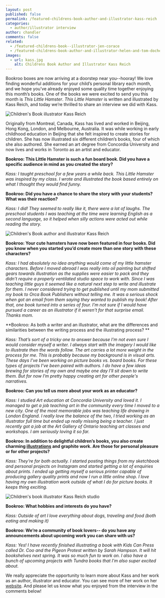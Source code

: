 ```yaml
---
layout: post
published: false
permalink: /featured-childrens-book-author-and-illustrator-kass-reich
categories:
  - author/illustrator interview
author: chandler
comments: false
related:
  - /featured-childrens-book--illustrator-jen-corace
  - /featured-childrens-book-author-and-illustrator-helen-and-tom-docherty
images:
  - url: kass.jpg
    alt: Childrens Book Author and Illustrator Kass Reich
---
```

Bookroo boxes are now arriving at a doorstep near you--hooray! We love finding wonderful additions for your child’s personal library each month, and we hope you’ve already enjoyed some quality time together enjoying this month’s books. One of the books we were excited to send you this month is _This Little Hamster_. _This Little Hamster_ is written and illustrated by Kass Reich, and today we’re thrilled to
share an interview we did with Kass.

![Children's Book illustrator Kass Reich]({{site.baseurl}}/assets/img/posts/kass.jpg)

Originally from Montreal, Canada, Kass has lived and worked in Beijing, Hong Kong, London, and Melbourne, Australia. It was while working in early childhood education in Beijing that she felt inspired to create stories for children. She has now illustrated six different children’s books, four of which she also authored. She earned an art degree from Concordia University and now lives and works in Toronto as an artist and educator.

**Bookroo: This Little Hamster is such a fun board book. Did you have a specific audience in mind as you created the story?**

_Kass: I taught preschool for a few years a while back. This Little Hamster was inspired by my class. I wrote and illustrated the book based entirely on what I thought they would find funny._

**Bookroo: Did you have a chance to share the story with your students? What was their reaction?**

_Kass: I did! They seemed to really like it, there were a lot of laughs. The preschool students I was teaching at the time were learning English as a second language, so it helped when silly actions were acted out while reading the story._

![Children's Book author and illustrator Kass Reich]({{site.baseurl}}/assets/img/posts/teaching.jpg)

**Bookroo: Your cute hamsters have now been featured in four books. Did you know when you started you’d create more than one story with these characters?**

_Kass: I had absolutely no idea anything would come of my little hamster characters. Before I moved abroad I was really into oil painting but shifted gears towards illustration as the supplies were easier to pack and they didn’t require a properly ventilated studio space to work with. Since I was teaching little guys it seemed like a natural next step to write and illustrate for them. I never considered trying to get published until my mom submitted my book to Orca Book Publishers without telling me. It was a serious shock when got an email from them saying they wanted to publish my book! After that, one book turned into a series of four. I’m not sure if I would have pursued a career as an illustrator if it weren’t for that surprise email. Thanks mom._

**Bookroo: As both a writer and an illustrator, what are the differences and similarities between the writing process and the illustrating process? **

_Kass: That’s sort of a tricky one to answer because I’m not even sure I would consider myself a writer. I always start with the imagery I would like to illustrate then the words follow. The art carries a lot more weight in the process for me. This is probably because my background is in visual arts. These days I’ve been working on picture books vs. board books. For these types of projects I’ve been paired with authors. I do have a few ideas brewing for stories of my own and maybe one day I’ll sit down to write them. But for now I’m pretty happy creating art for other people's narratives._

**Bookroo: Can you tell us more about your work as an educator?**

_Kass: I studied Art education at Concordia University and loved it. I managed to get a job teaching art in the community every time I moved to a new city. One of the most memorable jobs was teaching life drawing in London England. I really love the balance of the two, I tried working as an illustrator full time but ended up really missing being a teacher. I just recently got a job at the Art Gallery of Ontario teaching art classes and workshops. I am seriously loving it so far._

**Bookroo: In addition to delightful children’s books, you also create charming [illustrations](http://www.kassreich.com/) and graphite work. Are those for personal pleasure or for other projects?**

_Kass: They’re for both actually. I started posting things from my sketchbook and personal projects on Instagram and started getting a lot of enquiries about prints. I ended up getting myself a serious printer capable of producing gallery quality prints and now I run a little online shop. I love having my own illustration work outside of what I do for picture books. It keeps thing exciting._

![Children's book illustrator Kass Reich studio]({{site.baseurl}}/assets/img/posts/Studio.jpg)

**Bookroo: What hobbies and interests do you have?**

_Kass: Outside of art I love everything about dogs, traveling and food (both eating and making it)_

**Bookroo: We’re a community of book lovers-- do you have any announcements about upcoming work you can share with us?**

_Kass: Yes! I have recently finished illustrating a book with Kids Can Press called Dr. Coo and the Pigeon Protest written by Sarah Hampson. It will hit bookshelves next spring. It was so much fun to work on. I also have a bunch of upcoming projects with Tundra books that I’m also super excited about._

We really appreciate the opportunity to learn more about Kass and her work as an author, illustrator and educator. You can see more of her work on her [website](http://www.kassreich.com/). And please let us know what you enjoyed from the interview in the comments below!
